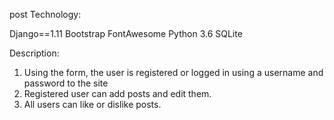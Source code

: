 post
Technology:

Django==1.11
Bootstrap
FontAwesome
Python 3.6
SQLite

Description:
1. Using the form, the user is registered or logged in using a username and password to the site
2. Registered user can add posts and edit them.
3. All users can like or dislike posts.
